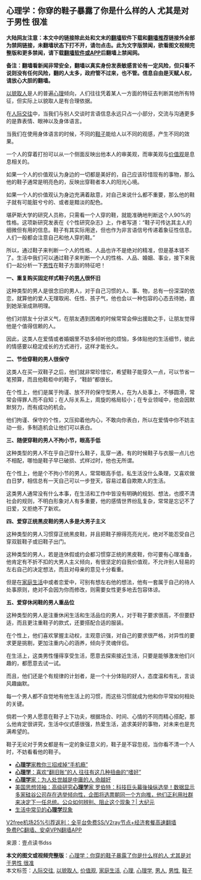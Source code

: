  <h2>心理学：你穿的鞋子暴露了你是什么样的人 尤其是对于男性 很准</h2> <p class="notice"><b>大陆网友注意：本文中的链接除此处和文末的<a href="https://github.com/bannedbook/fanqiang" >翻墙</a>软件下载和<a href="https://github.com/killgcd/justmysocks/blob/master/README.md">翻墙推荐</a>链接外全部为禁网链接，未翻墙状态下打不开，请勿点击。此为文字版禁闻，欲看图文视频完整版和更多禁闻，请下载<a href="https://github.com/bannedbook/fanqiang">翻墙软件或APP</a>后翻墙上禁闻网。</p><p>备注：翻墙看新闻非常安全，翻墙以真实身份发表敏感言论有一定风险，但只看不说则没有任何风险，翻的人太多，政府管不过来，也不管。信息自由是天赋人权，请放心大胆的翻墙。</b></p>  <div class="entry"> <p><a href="https://www.bannedbook.org/bnews/tag/%E4%BB%A5%E8%B2%8C%E5%8F%96%E4%BA%BA/" class="st_tag internal_tag" rel="tag" title="标签 以貌取人 下的日志">以貌取人</a>是人的普遍<a href="https://www.bannedbook.org/bnews/tag/%E5%BF%83%E7%90%86/" class="st_tag internal_tag" rel="tag" title="标签 心理 下的日志">心理</a>倾向，人们往往凭着某人一方面的特征去判断其他所有特征，但实际上以貌取人是有合理依据。</p> <p>在<a href="https://www.bannedbook.org/bnews/tag/%E4%BA%BA%E9%99%85%E4%BA%A4%E5%BE%80/" class="st_tag internal_tag" rel="tag" title="标签 人际交往 下的日志">人际交往</a>中，当我们与别人交谈时言语信息永远只占一小部分，交流与沟通更多的是靠表情、眼神以及身体语言。</p> <p>当我们在使用身体语言的时候，不同的<a href="https://www.bannedbook.org/bnews/tag/%e9%9e%8b%e5%ad%90/" class="st_tag internal_tag" rel="tag" title="标签 鞋子 下的日志">鞋子</a>能给人以不同的观感，产生不同的效果。</p> <p>一个人的穿着打扮可以从一个侧面反映出他本人的审美观，而审美观与<a href="https://www.bannedbook.org/bnews/tag/%E4%BB%B7%E5%80%BC%E8%A7%82/" class="st_tag internal_tag" rel="tag" title="标签 价值观 下的日志">价值观</a>是息息相关的。</p> <p>如果一个人的价值观认为身边的一切都是美好的，自己应该珍惜现有的事物，那么他的鞋子通常是明亮色的，反映出穿鞋者本人的阳光心境。</p> <p>如果一个人的价值观认为身边充满着敌意，对自己来说什么都不重要，那么他的鞋子就有可能脏兮兮的、或者是黯淡的配色。</p> <p>堪萨斯大学的研究人员称，只需看一个人穿的鞋，就能准确地判断这个人90%的性格。这项新研究发表在《个性研究杂志》上，作者写道：“鞋子可传达其主人的细微但有用的信息。鞋子有其实际用途，但也作为非言语信号传递着象征性信息。人们一般都会注意自己和他人穿的鞋。”</p> <p>所以，通过鞋子来判断一个人的性格、人品也许不是绝对的精准，但是基本错不了。生活中我们可以通过鞋子来判断一个人的性格、人品、婚姻、事业，接下来我们一起分析一下<a href="https://www.bannedbook.org/bnews/tag/%E7%94%B7%E6%80%A7/" class="st_tag internal_tag" rel="tag" title="标签 男性 下的日志">男性</a>在鞋子方面的特征吧！</p>  <p><strong>一、重复购买固定样式鞋子的<a href="https://www.bannedbook.org/bnews/tag/%e7%94%b7%e4%ba%ba/" class="st_tag internal_tag" rel="tag" title="标签 男人 下的日志">男人</a>很怀旧</strong></p> <p>这种类型的男人是很念旧的男人，对于自己习惯的人、事、物，总有一份深深的依恋，就算他的爱人无理取闹、任性、孩子气，他也会以一种包容的心态去待她，直到她渐渐成熟明理。</p> <p>他们对朋友十分讲义气，在朋友遇到困难的时候常常会伸出援助之手，让朋友觉得他是个值得信赖的人。</p> <p>因此，这类人在爱情或者婚姻里不妨多倾听他的烦恼，多体贴他的生活细节，彼此的情感要以稳定成长的方式进行，这样才能长久。</p> <p><strong>二、节俭穿鞋的男人很保守</strong></p> <p>这类人在买一双鞋子之后，他们就非常珍惜它，希望鞋子能穿久一点，可以节省一笔预算，而且他鞋柜中的鞋子，“鞋龄”都很长。</p> <p>在个性上，他们是属于拘谨、放不开的保守型男人，在为人处事上，不够圆滑，常常会得罪人而不自知；在人际关系上，周旋的格局较小；在专业领域中，他会因默默努力，而有成功的机会。</p> <p>他们拘谨、保守的个性，又压抑着他内心，不敢向你表白，所以在爱情中你不妨主动一些，多制造机会让他们可以表白。</p>  <p><strong>三、随便穿鞋的男人不拘小节，眼高手低</strong></p> <p>这种类型的男人不在乎自己穿什么鞋子，乱穿一通，有的时候鞋子与衣服一点儿也不相配，哪怕是鞋子早已破损、式样过时，他也无所谓。</p> <p>在个性上，他是个不拘小节的男人，常常眼高手低，私生活没什么条理，又喜欢做白日梦，相信总有一天自己可以一步登天，容易过着自欺欺人的生活。</p> <p>这类男人通常没有什么本事，在生活和工作中皆没有明确的规划、想法，也摸不清社会的规则，不明白形象对人有多重要，他的感情世界纷乱复杂，常常是忘记不了旧爱，又拒绝不了新欢。</p> <p><strong>四、爱穿正统黑皮鞋的男人多是大男子主义</strong></p> <p>这种类型的男人习惯穿正统黑皮鞋，并且把鞋子擦得亮亮光光，绝对不能忍受自己穿双脏鞋子或旧鞋子出门。</p> <p>这种类型的男人，若是连休假或约会都习惯穿正统的黑皮鞋，你可要有心理准备，他肯定有不折不扣的大男人主义倾向，有很坚定的自我价值观，不允许别人轻易的左右自己的决定想法，而且对母亲的意见十分看重。</p> <p>但是在<a href="https://www.bannedbook.org/bnews/tag/%E5%AE%B6%E5%BA%AD%E7%94%9F%E6%B4%BB/" class="st_tag internal_tag" rel="tag" title="标签 家庭生活 下的日志">家庭生活</a>中或者恋爱中，可别有想左右他的想法，他有一套属于自己的待人处事原则，绝对不会因为你而修改，则需要女性更多地去包容体谅。</p>  <p><strong>五、爱穿休闲鞋的男人重品位</strong></p> <p>这种类型的男人是注重休闲生活和生活品位的男人，对于鞋子要求很高，不但要舒适，而且更注重鞋子的款式，还要搭配合适的服装。</p> <p>在个性上，他们喜欢掌握主动权，主观意识强，对自己的要求很严格，对异性的要求更是挑剔，更加注重内心的涵养，倾向于灵魂伴侣。</p> <p>在生活上，这类男性懂得享受生活，愿意去探索接近生活，只要是能够激发他们兴趣的，都愿意去试一试。</p> <p>而且，他们还是个有规律的计划者，是一个十分体贴的好人，态度温和有礼，言谈风趣幽默。</p> <p>每一个男人都不自觉地有他生活上的习惯，而这些习惯就成为他和你平常如何相处的关键。</p> <p>倘若一个男人愿意在鞋子上下功夫，根据场合、时间、心情的不同而精心搭配，那么他肯定很讲究，生活中仪式感很强，热爱生活，追求美好的事物，对未来也是充满希望的。</p> <p>鞋子无论对于男女都是有一定的象征意义的，鞋子是不容忽视，当你看不清一个人时，不妨看看他的鞋子。</p>  <ul class='op-related-articles' title='相关阅读'> <li><a href='https://www.bannedbook.org/bnews/lifebaike/20201218/1450107.html' target='_blank'><b>心理学</b>家教你三招戒掉“手机瘾”</a></li> <li><a href='https://www.bannedbook.org/bnews/funmedia/20201211/1445612.html' target='_blank'><b>心理学</b>：喜欢“翻旧账”的人 往往有这几种扭曲的“嗜好”</a></li> <li><a href='https://www.bannedbook.org/bnews/lifebaike/20201206/1443107.html' target='_blank'><b>心理学</b>家：为人处世越是中庸的人 命越好</a></li> <li><a href='https://www.bannedbook.org/bnews/cbnews/20201202/1440373.html' target='_blank'>美国思想领袖：高级研究<b>心理学</b>家 罗伯特：科技巨头幕後操纵选举！数据显示多家硅谷公司存在选举倾向性，企图将选票朝同一个方向推，他们正利用社群来决定下一任总统。公众如何辨别、阻止这个现象？| 大纪元</a></li> <li><a href='https://www.bannedbook.org/bnews/lifebaike/20201129/1438930.html' target='_blank'>生活中常见的<b>心理学</b>现象</a></li> </ul> <p class="texttj"> <a href="https://www.bannedbook.org/forum23/topic22702.html" target="_blank">V2free机场25%引荐返利：全平台免费SS/V2ray节点+经济套餐高速翻墙</a><br/> <a href="https://github.com/bannedbook/fanqiang/wiki/%E7%A6%81%E9%97%BB%E7%BD%91%E5%AE%89%E5%8D%93%E7%BF%BB%E5%A2%99%E6%96%B0%E9%97%BBAPP" target="_blank">免费PC翻墙、安卓VPN翻墙APP</a></p><p> 来源：壹点读书dss </p><a name='sharetosocial'></a>       <div><b>本文的图文或视频完整版</b>：<a href='https://www.bannedbook.org/bnews/funmedia/20201224/1453910.html'>心理学：你穿的鞋子暴露了你是什么样的人 尤其是对于男性 很准</a></div>  </div><!--END ENTRY--> <div class="postfooter"> <div>本文标签：<a href="https://www.bannedbook.org/bnews/tag/%E4%BA%BA%E9%99%85%E4%BA%A4%E5%BE%80/" rel="tag">人际交往</a>, <a href="https://www.bannedbook.org/bnews/tag/%E4%BB%A5%E8%B2%8C%E5%8F%96%E4%BA%BA/" rel="tag">以貌取人</a>, <a href="https://www.bannedbook.org/bnews/tag/%E4%BB%B7%E5%80%BC%E8%A7%82/" rel="tag">价值观</a>, <a href="https://www.bannedbook.org/bnews/tag/%E5%AE%B6%E5%BA%AD%E7%94%9F%E6%B4%BB/" rel="tag">家庭生活</a>, <a href="https://www.bannedbook.org/bnews/tag/%E5%BF%83%E7%90%86/" rel="tag">心理</a>, <a href="https://www.bannedbook.org/bnews/tag/%e5%bf%83%e7%90%86%e5%ad%a6/" rel="tag">心理学</a>, <a href="https://www.bannedbook.org/bnews/tag/%e7%94%b7%e4%ba%ba/" rel="tag">男人</a>, <a href="https://www.bannedbook.org/bnews/tag/%E7%94%B7%E6%80%A7/" rel="tag">男性</a>, <a href="https://www.bannedbook.org/bnews/tag/%e9%9e%8b%e5%ad%90/" rel="tag">鞋子</a></div>  </div><!--END POSTFOOTER--> 
